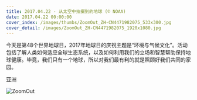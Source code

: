 ```yaml
---
title: 2017.04.22 - 从太空中拍摄到的地球 (© NOAA)
date: 2017.04.22 00:00:00
cover_index: /images/thumbs/ZoomOut_ZH-CN4471982075_533x300.jpg
cover_detail: /images/ZoomOut_ZH-CN4471982075_1920x1080.jpg
---
```


今天是第48个世界地球日，2017年地球日的庆祝主题是“环境与气候文化”。活动包括了解人类如何适应全球生态系统，以及如何利用我们的立场和智慧帮助保持地球健康。毕竟，我们只有一个地球，所以对我们最有利的就是照顾好我们共同的家园。

亚洲

![ZoomOut](/images/ZoomOut_ZH-CN4471982075_1920x1080.jpg)
